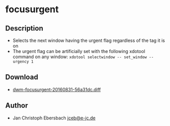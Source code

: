 # focusurgent

## Description

* Selects the next window having the urgent flag regardless of the tag it is on
* The urgent flag can be artificially set with the following xdotool command on
  any window: `xdotool selectwindow -- set_window --urgency 1`

## Download

* [dwm-focusurgent-20160831-56a31dc.diff](dwm-focusurgent-20160831-56a31dc.diff)

## Author

* Jan Christoph Ebersbach <jceb@e-jc.de>
